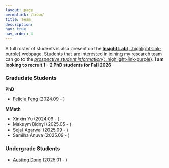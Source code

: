 ```yaml
---
layout: page
permalink: /team/
title: Team
description: 
nav: true
nav_order: 4
---
```


A full roster of students is also present on the [**Insight Lab**{: .highlight-link-purple}](https://uw-insight-lab.com/people/) webpage. Students that are interested in joining my research team can go to the [*prospective student information*{: .highlight-link-purple}](https://www.uw-insight-lab.com/join/). **I am looking to recruit 1 - 2 PhD students for Fall 2026**

### Gradudate Students

**PhD**
* [Felicia Feng](https://felicia35.github.io/)  (2024.09 - )

**MMath**
* Xinxin Yu (2024.09 - )
* Maksym Bidnyi (2025.05 - )
* [Sejal Agarwal](https://sejal-agarwal.github.io/) (2025.09 - )
* Samiha Anuva (2025.09 - )

### Undergrade Students
* [Austing Dong](https://austingdong.github.io/Portfolio/) (2025.01 - )